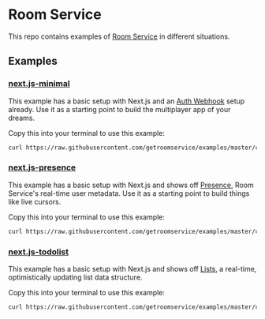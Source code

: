 # Room Service

This repo contains examples of [Room Service](https://docs.roomservice.dev/) in different situations.

## Examples

### [next.js-minimal](https://github.com/getroomservice/examples/tree/master/next.js-minimal)

This example has a basic setup with Next.js and an [Auth Webhook](https://docs.roomservice.dev/docs/concepts/auth) setup already. Use it as a starting point to build the multiplayer app of your dreams.

Copy this into your terminal to use this example:
```sh
curl https://raw.githubusercontent.com/getroomservice/examples/master/create.sh | bash -s -- next.js-minimal
```


### [next.js-presence](https://github.com/getroomservice/examples/tree/master/next.js-presence)

This example has a basic setup with Next.js and shows off [Presence](https://docs.roomservice.dev/docs/concepts/presence), Room Service's real-time user metadata. Use it as a starting point to build things like live cursors. 

Copy this into your terminal to use this example:
```sh
curl https://raw.githubusercontent.com/getroomservice/examples/master/create.sh | bash -s -- next.js-presence
```

### [next.js-todolist](https://github.com/getroomservice/examples/tree/master/next.js-todolist)

This example has a basic setup with Next.js and shows off [Lists](https://docs.roomservice.dev/docs/concepts/lists), a real-time, optimistically updating list data structure.  

Copy this into your terminal to use this example:
```sh
curl https://raw.githubusercontent.com/getroomservice/examples/master/create.sh | bash -s -- next.js-todolist
```

